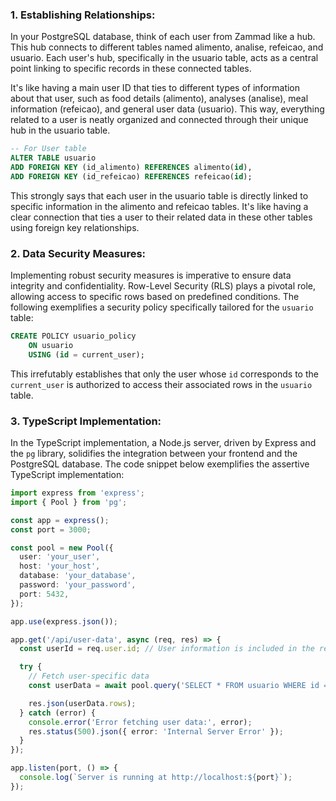 ### 1. Establishing Relationships:

In your PostgreSQL database, think of each user from Zammad like a hub. This hub connects to different tables named alimento, analise, refeicao, and usuario. Each user's hub, specifically in the usuario table, acts as a central point linking to specific records in these connected tables.

It's like having a main user ID that ties to different types of information about that user, such as food details (alimento), analyses (analise), meal information (refeicao), and general user data (usuario). This way, everything related to a user is neatly organized and connected through their unique hub in the usuario table.

```sql
-- For User table
ALTER TABLE usuario
ADD FOREIGN KEY (id_alimento) REFERENCES alimento(id),
ADD FOREIGN KEY (id_refeicao) REFERENCES refeicao(id);
```

This strongly says that each user in the usuario table is directly linked to specific information in the alimento and refeicao tables. It's like having a clear connection that ties a user to their related data in these other tables using foreign key relationships.


### 2. Data Security Measures:

Implementing robust security measures is imperative to ensure data integrity and confidentiality. Row-Level Security (RLS) plays a pivotal role, allowing access to specific rows based on predefined conditions. The following exemplifies a security policy specifically tailored for the `usuario` table:

```sql
CREATE POLICY usuario_policy
    ON usuario
    USING (id = current_user);
```

This irrefutably establishes that only the user whose `id` corresponds to the `current_user` is authorized to access their associated rows in the `usuario` table.

### 3. TypeScript Implementation:

In the TypeScript implementation, a Node.js server, driven by Express and the `pg` library, solidifies the integration between your frontend and the PostgreSQL database. The code snippet below exemplifies the assertive TypeScript implementation:

```typescript
import express from 'express';
import { Pool } from 'pg';

const app = express();
const port = 3000;

const pool = new Pool({
  user: 'your_user',
  host: 'your_host',
  database: 'your_database',
  password: 'your_password',
  port: 5432,
});

app.use(express.json());

app.get('/api/user-data', async (req, res) => {
  const userId = req.user.id; // User information is included in the request

  try {
    // Fetch user-specific data
    const userData = await pool.query('SELECT * FROM usuario WHERE id = $1', [userId]);

    res.json(userData.rows);
  } catch (error) {
    console.error('Error fetching user data:', error);
    res.status(500).json({ error: 'Internal Server Error' });
  }
});

app.listen(port, () => {
  console.log(`Server is running at http://localhost:${port}`);
});
```
